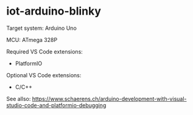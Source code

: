 # iot-arduino-blinky

Target system: Arduino Uno

MCU: ATmega 328P

Required VS Code extensions:
- PlatformIO

Optional VS Code extensions:
- C/C++

See allso: https://www.schaerens.ch/arduino-development-with-visual-studio-code-and-platformio-debugging

